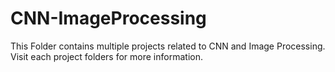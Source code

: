 # CNN-ImageProcessing

This Folder contains multiple projects related to CNN and Image Processing. Visit each project folders for more information.
